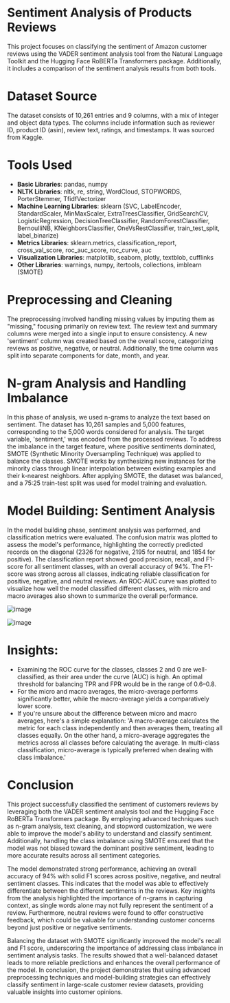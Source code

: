 # Sentiment Analysis of Products Reviews
This project focuses on classifying the sentiment of Amazon customer reviews using the VADER sentiment analysis tool from the Natural Language Toolkit and the Hugging Face RoBERTa Transformers package. Additionally, it includes a comparison of the sentiment analysis results from both tools.

# Dataset Source
The dataset consists of 10,261 entries and 9 columns, with a mix of integer and object data types. The columns include information such as reviewer ID, product ID (asin), review text, ratings, and timestamps. It was sourced from Kaggle.

# Tools Used

- **Basic Libraries**: pandas, numpy  
- **NLTK Libraries**: nltk, re, string, WordCloud, STOPWORDS, PorterStemmer, TfidfVectorizer  
- **Machine Learning Libraries**: sklearn (SVC, LabelEncoder, StandardScaler, MinMaxScaler, ExtraTreesClassifier, GridSearchCV, LogisticRegression, DecisionTreeClassifier, RandomForestClassifier, BernoulliNB, KNeighborsClassifier, OneVsRestClassifier, train_test_split, label_binarize)  
- **Metrics Libraries**: sklearn.metrics, classification_report, cross_val_score, roc_auc_score, roc_curve, auc  
- **Visualization Libraries**: matplotlib, seaborn, plotly, textblob, cufflinks  
- **Other Libraries**: warnings, numpy, itertools, collections, imblearn (SMOTE)

# Preprocessing and Cleaning

The preprocessing involved handling missing values by imputing them as "missing," focusing primarily on review text. The review text and summary columns were merged into a single input to ensure consistency. A new 'sentiment' column was created based on the overall score, categorizing reviews as positive, negative, or neutral. Additionally, the time column was split into separate components for date, month, and year.


# N-gram Analysis and Handling Imbalance

In this phase of analysis, we used n-grams to analyze the text based on sentiment. The dataset has 10,261 samples and 5,000 features, corresponding to the 5,000 words considered for analysis. The target variable, 'sentiment,' was encoded from the processed reviews. To address the imbalance in the target feature, where positive sentiments dominated, SMOTE (Synthetic Minority Oversampling Technique) was applied to balance the classes. SMOTE works by synthesizing new instances for the minority class through linear interpolation between existing examples and their k-nearest neighbors. After applying SMOTE, the dataset was balanced, and a 75:25 train-test split was used for model training and evaluation.


# Model Building: Sentiment Analysis

In the model building phase, sentiment analysis was performed, and classification metrics were evaluated. The confusion matrix was plotted to assess the model's performance, highlighting the correctly predicted records on the diagonal (2326 for negative, 2195 for neutral, and 1854 for positive). The classification report showed good precision, recall, and F1-score for all sentiment classes, with an overall accuracy of 94%. The F1-score was strong across all classes, indicating reliable classification for positive, negative, and neutral reviews. An ROC-AUC curve was plotted to visualize how well the model classified different classes, with micro and macro averages also shown to summarize the overall performance.

![image](https://github.com/user-attachments/assets/94437e1a-6efa-4956-bc2a-df2d47407d91)

![image](https://github.com/user-attachments/assets/c58f4bf6-374e-4b42-9da1-ba5299a6801b)


# Insights:

- Examining the ROC curve for the classes, classes 2 and 0 are well-classified, as their area under the curve (AUC) is high. An optimal threshold for balancing TPR and FPR would be in the range of 0.6–0.8.
- For the micro and macro averages, the micro-average performs significantly better, while the macro-average yields a comparatively lower score.
- If you're unsure about the difference between micro and macro averages, here's a simple explanation: 'A macro-average calculates the metric for each class independently and then averages them, treating all classes equally. On the other hand, a micro-average aggregates the metrics across all classes before calculating the average. In multi-class classification, micro-average is typically preferred when dealing with class imbalance.'


# Conclusion

This project successfully classified the sentiment of customers reviews by leveraging both the VADER sentiment analysis tool and the Hugging Face RoBERTa Transformers package. By employing advanced techniques such as n-gram analysis, text cleaning, and stopword customization, we were able to improve the model's ability to understand and classify sentiment. Additionally, handling the class imbalance using SMOTE ensured that the model was not biased toward the dominant positive sentiment, leading to more accurate results across all sentiment categories.

The model demonstrated strong performance, achieving an overall accuracy of 94% with solid F1 scores across positive, negative, and neutral sentiment classes. This indicates that the model was able to effectively differentiate between the different sentiments in the reviews. Key insights from the analysis highlighted the importance of n-grams in capturing context, as single words alone may not fully represent the sentiment of a review. Furthermore, neutral reviews were found to offer constructive feedback, which could be valuable for understanding customer concerns beyond just positive or negative sentiments.

Balancing the dataset with SMOTE significantly improved the model's recall and F1 score, underscoring the importance of addressing class imbalance in sentiment analysis tasks. The results showed that a well-balanced dataset leads to more reliable predictions and enhances the overall performance of the model. In conclusion, the project demonstrates that using advanced preprocessing techniques and model-building strategies can effectively classify sentiment in large-scale customer review datasets, providing valuable insights into customer opinions.
